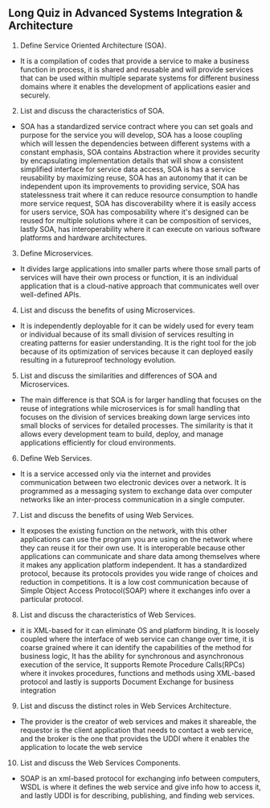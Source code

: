 ## Long Quiz in Advanced Systems Integration & Architecture
1. Define Service Oriented Architecture (SOA).
- It is a compilation of codes that provide a service to make a business function in process, it is shared and reusable and will provide services that can be used within multiple separate systems for different business domains where it enables the development of applications easier and securely.

2. List and discuss the characteristics of SOA.
- SOA has a standardized service contract where you can set goals and purpose for the service you will develop, SOA has a loose coupling which will lessen the dependencies between different systems with a constant emphasis, SOA contains Abstraction where it provides security by encapsulating implementation details that will show a consistent simplified interface for service data access, SOA is has a service reusability by maximizing reuse, SOA has an autonomy that it can be independent upon its improvements to providing service, SOA has statelessness trait where it can reduce resource consumption to handle more service request, SOA has discoverability where it is easily access for users service, SOA has composability where it's designed can be reused for multiple solutions where it can be composition of services, lastly SOA, has interoperability where it can execute on various software platforms and hardware architectures.

3. Define Microservices.
- It divides large applications into smaller parts where those small parts of services will have their own process or function, it is an individual application that is a cloud-native approach that communicates well over well-defined APIs.

4. List and discuss the benefits of using Microservices.
- It is independently deployable for it can be widely used for every team or individual because of its small division of services resulting in creating patterns for easier understanding. It is the right tool for the job because of its optimization of services because it can deployed easily resulting in a futureproof technology evolution.

5. List and discuss the similarities and differences of SOA and Microservices.
- The main difference is that SOA is for larger handling that focuses on the reuse of integrations while microservices is for small handling that focuses on the division of services breaking down large services into small blocks of services for detailed processes. The similarity is that it allows every development team to build, deploy, and manage applications efficiently for cloud environments.

6. Define Web Services.
- It is a service accessed only via the internet and provides communication between two electronic devices over a network. It is programmed as a messaging system to exchange data over computer networks like an inter-process communication in a single computer. 

7. List and discuss the benefits of using Web Services.
- It exposes the existing function on the network, with this other applications can use the program you are using on the network where they can reuse it for their own use. It is interoperable because other applications can communicate and share data among themselves where it makes any application platform independent. It has a standardized protocol, because its protocols provides you wide range of choices and reduction in competitions. It is a low cost communication because of Simple Object Access Protocol(SOAP) where it exchanges info over a particular protocol.
 
8. List and discuss the characteristics of Web Services.
- it is XML-based for it can eliminate OS and platform binding, It is loosely coupled where the interface of web service can change over time, it is coarse grained where it can identify the capabilities of the method for business logic, It has the ability for synchronous and asynchronous execution of the service, It supports Remote Procedure Calls(RPCs) where it invokes procedures, functions and methods using XML-based protocol
and lastly is supports Document Exchange for business integration

9. List and discuss the distinct roles in Web Services Architecture.
- The provider is the creator of web services and makes it shareable, the requestor is the client application  that needs to contact a web service, and the broker is the one that provides the UDDI where it enables the application to locate the web service

10. List and discuss the Web Services Components.
- SOAP is an xml-based protocol for exchanging info between computers, WSDL is where it defines the web service and give info how to access it, and lastly UDDI is for describing, publishing, and finding web services.
